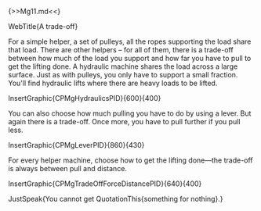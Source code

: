 {>>Mg11.md<<}

WebTitle{A trade-off}

For a simple helper, a set of pulleys, all the ropes supporting the load share that load. There are other helpers – for all of them, there is a trade-off between how much of the load you support and how far you have to pull to get the lifting done.
A hydraulic machine shares the load across a large surface. Just as with pulleys, you only have to support a small fraction. You'll find hydraulic lifts where there are heavy loads to be lifted.

InsertGraphic{CPMgHydraulicsPID}{600}{400}

You can also choose how much pulling you have to do by using a lever. But again there is a trade-off. Once more, you have to pull further if you pull less.

InsertGraphic{CPMgLeverPID}{860}{430}

For every helper machine, choose how to get the lifting done—the trade-off is always between pull and distance. 

InsertGraphic{CPMgTradeOffForceDistancePID}{640}{400}

JustSpeak{You cannot get QuotationThis{something for nothing}.}
